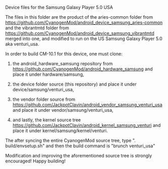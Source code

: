 Device files for the Samsung Galaxy Player 5.0 USA

The files in this folder are the product of the aries-common folder from https://github.com/CyanogenMod/android_device_samsung_aries-common
and the vibrantmtd folder from https://github.com/CyanogenMod/android_device_samsung_vibrantmtd merged into one, and modified to run on the
US Samsung Galaxy Player 5.0 aka venturi_usa.

In order to build CM-10.1 for this device, one must clone:
1. the android_hardware_samsung repository from https://github.com/CyanogenMod/android_hardware_samsung and place it under hardware/samsung,

2. the device folder source (this repository) and place it under device/samsung/venturi_usa,

3. the vendor folder source from https://github.com/JackpotClavin/android_vendor_samsung_venturi_usa and place it under vendor/samsung/venturi_usa, 

4. and lastly, the kernel source tree https://github.com/JackpotClavin/android_kernel_samsung_venturi and place it under kernel/samsung/kernel/venturi.

The after syncing the entire CyanogenMod source tree, type ". build/envsetup.sh" and then the build command is "brunch venturi_usa"

Modification and improving the aforementioned source tree is strongly encouraged! Happy building!
